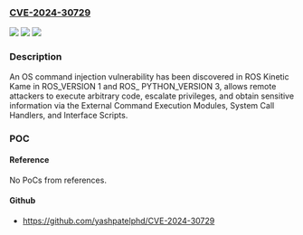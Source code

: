 ### [CVE-2024-30729](https://cve.mitre.org/cgi-bin/cvename.cgi?name=CVE-2024-30729)
![](https://img.shields.io/static/v1?label=Product&message=n%2Fa&color=blue)
![](https://img.shields.io/static/v1?label=Version&message=n%2Fa&color=blue)
![](https://img.shields.io/static/v1?label=Vulnerability&message=n%2Fa&color=brighgreen)

### Description

An OS command injection vulnerability has been discovered in ROS Kinetic Kame in ROS_VERSION 1 and ROS_ PYTHON_VERSION 3, allows remote attackers to execute arbitrary code, escalate privileges, and obtain sensitive information via the External Command Execution Modules, System Call Handlers, and Interface Scripts.

### POC

#### Reference
No PoCs from references.

#### Github
- https://github.com/yashpatelphd/CVE-2024-30729

